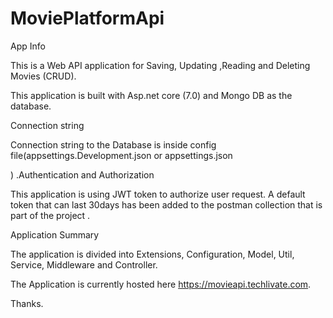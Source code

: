 ﻿# MoviePlatformApi
App Info

This is a Web API application for Saving, Updating ,Reading and Deleting Movies (CRUD). 

This application is built with Asp.net core (7.0)  and Mongo DB as the database.



Connection string

Connection string to the Database is inside config file(appsettings.Development.json or appsettings.json

) .Authentication and Authorization

This application is using JWT token to authorize user request. A default token that can last 30days has been added to the postman collection that is part of the project .

Application Summary

The application is divided into Extensions, Configuration,  Model, Util, Service, Middleware  and Controller.

The Application is currently hosted here https://movieapi.techlivate.com.

Thanks.

















 
